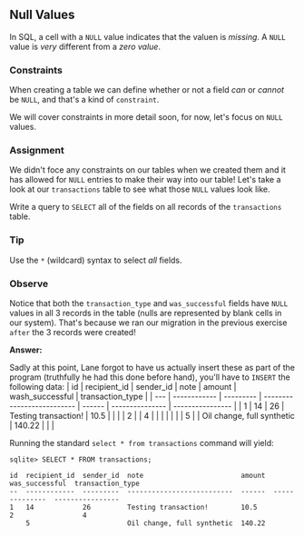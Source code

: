 ## Null Values

In SQL, a cell with a `NULL` value indicates that the valuen is
<em>missing</em>. A `NULL` value is <em>very</em> different from a <em>zero
value</em>.

### Constraints

When creating a table we can define whether or not a field <em>can</em> or
<em>cannot</em> be `NULL`, and that's a kind of `constraint`.

We will cover constraints in more detail soon, for now, let's focus on `NULL`
values.

### Assignment

We didn't foce any constraints on our tables when we created them and it has
allowed for `NULL` entries to make their way into our table! Let's take a look
at our `transactions` table to see what those `NULL` values look like.

Write a query to `SELECT` all of the fields on all records of the `transactions`
table.

### Tip

Use the `*` (wildcard) syntax to select <em>all</em> fields.

### Observe

Notice that both the `transaction_type` and `was_successful` fields have `NULL`
values in all 3 records in the table (nulls are represented by blank cells in
our system). That's because we ran our migration in the previous
exercise `after` the 3 records were created!

**Answer:**

Sadly at this point, Lane forgot to have us actually insert these as part of the
program (truthfully he had this done before hand), you'll have to `INSERT` the
following data:
| id | recipient_id | sender_id | note | amount | wash_successful | transaction_type |
| --- | ------------ | --------- | -------------------------- | ------ | --------------- | ---------------- |
| 1 | 14 | 26 | Testing transaction! | 10.5 | | |
| 2 | | 4 | | | | |
| | 5 | | Oil change, full synthetic | 140.22 | | |

Running the standard `select * from transactions` command will yield:

```
sqlite> SELECT * FROM transactions;
```

```
id  recipient_id  sender_id  note                        amount  was_successful  transaction_type
--  ------------  ---------  --------------------------  ------  --------------  ----------------
1   14            26         Testing transaction!        10.5
2                 4
    5                        Oil change, full synthetic  140.22
```
